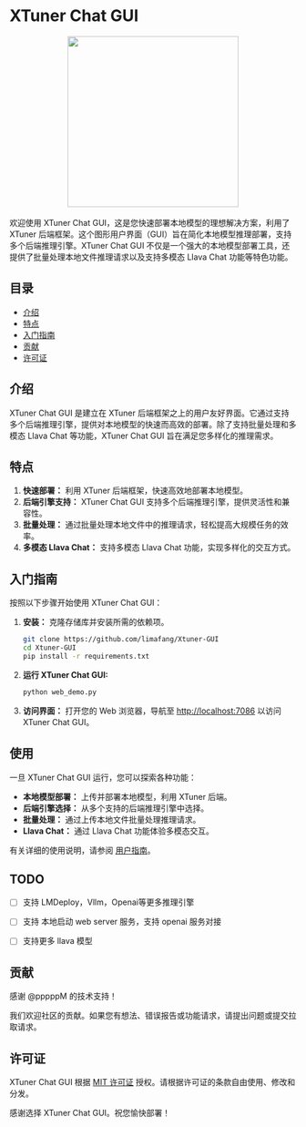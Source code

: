 # XTuner Chat GUI
<div align="center">  
    <img src="https://s11.ax1x.com/2024/02/04/pFlcgOK.md.png" width="300"/>  
    <br /><br />          
</div>   
欢迎使用 XTuner Chat GUI，这是您快速部署本地模型的理想解决方案，利用了 XTuner 后端框架。这个图形用户界面（GUI）旨在简化本地模型推理部署，支持多个后端推理引擎。XTuner Chat GUI 不仅是一个强大的本地模型部署工具，还提供了批量处理本地文件推理请求以及支持多模态 Llava Chat 功能等特色功能。

## 目录
- [介绍](#介绍)
- [特点](#特点)
- [入门指南](#入门指南)
- [贡献](#贡献)
- [许可证](#许可证)

## 介绍

XTuner Chat GUI 是建立在 XTuner 后端框架之上的用户友好界面。它通过支持多个后端推理引擎，提供对本地模型的快速而高效的部署。除了支持批量处理和多模态 Llava Chat 等功能，XTuner Chat GUI 旨在满足您多样化的推理需求。

## 特点

1. **快速部署：** 利用 XTuner 后端框架，快速高效地部署本地模型。
2. **后端引擎支持：** XTuner Chat GUI 支持多个后端推理引擎，提供灵活性和兼容性。
3. **批量处理：** 通过批量处理本地文件中的推理请求，轻松提高大规模任务的效率。
4. **多模态 Llava Chat：** 支持多模态 Llava Chat 功能，实现多样化的交互方式。

## 入门指南

按照以下步骤开始使用 XTuner Chat GUI：

1. **安装：** 克隆存储库并安装所需的依赖项。
    ```bash
    git clone https://github.com/limafang/Xtuner-GUI
    cd Xtuner-GUI
    pip install -r requirements.txt
    ```

2. **运行 XTuner Chat GUI:**
    ```bash
    python web_demo.py
    ```

3. **访问界面：** 打开您的 Web 浏览器，导航至 [http://localhost:7086](http://localhost:7086) 以访问 XTuner Chat GUI。



## 使用

一旦 XTuner Chat GUI 运行，您可以探索各种功能：

- **本地模型部署：** 上传并部署本地模型，利用 XTuner 后端。
- **后端引擎选择：** 从多个支持的后端推理引擎中选择。
- **批量处理：** 通过上传本地文件批量处理推理请求。
- **Llava Chat：** 通过 Llava Chat 功能体验多模态交互。

有关详细的使用说明，请参阅 [用户指南](usage.md)。



## TODO

- [ ] 支持 LMDeploy，Vllm，Openai等更多推理引擎

- [ ] 支持 本地启动 web server 服务，支持 openai 服务对接

- [ ] 支持更多 llava 模型

## 贡献

感谢 @pppppM 的技术支持！

我们欢迎社区的贡献。如果您有想法、错误报告或功能请求，请提出问题或提交拉取请求。

## 许可证

XTuner Chat GUI 根据 [MIT 许可证](LICENSE) 授权。请根据许可证的条款自由使用、修改和分发。

感谢选择 XTuner Chat GUI。祝您愉快部署！